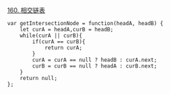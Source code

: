 [160. 相交链表](https://leetcode-cn.com/problems/intersection-of-two-linked-lists/)
```
var getIntersectionNode = function(headA, headB) {
    let curA = headA,curB = headB;
    while(curA || curB){
        if(curA == curB){
            return curA;
        }
        curA = curA == null ? headB : curA.next;
        curB = curB == null ? headA : curB.next;
    }
    return null;
};
```